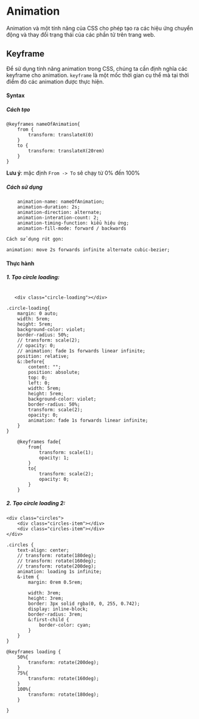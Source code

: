 # Animation

Animation và một tính năng của CSS cho phép tạo ra các hiệu ứng chuyển động và thay đổi trạng thái của các phần tử trên trang web.

## Keyframe

Để sử dụng tính năng animation trong CSS, chúng ta cần định nghĩa các keyframe cho animation. ```keyframe``` là một mốc thời gian cụ thể mà tại thời điểm đó các animation được thực hiện.

#### Syntax

##### Cách tạo

```
@keyframes nameOfAnimation{
    from {
        transform: translateX(0)
    }
    to {
        transform: translateX(20rem)
    }
}
```

**Lưu ý**: mặc định `From -> To` sẽ chạy từ 0% đến 100%

##### Cách sử dụng

```
    animation-name: nameOfAnimation;
    animation-duration: 2s;
    animation-direction: alternate;
    animation-interation-count: 2;
    animation-timing-function: kiểu hiệu ứng;
    animation-fill-mode: forward / backwards
```

    Cách sử dụng rút gọn:

```
animation: move 2s forwards infinite alternate cubic-bezier;
```

#### Thực hành

##### 1. Tạo circle loading:

```

   <div class="circle-loading"></div>
```

```
.circle-loading{
    margin: 0 auto;
    width: 5rem;
    height: 5rem;
    background-color: violet;
    border-radius: 50%;
    // transform: scale(2);
    // opacity: 0;
    // animation: fade 1s forwards linear infinite;
    position: relative;
    &::before{
        content: "";
        position: absolute;
        top: 0;
        left: 0;
        width: 5rem;
        height: 5rem;
        background-color: violet;
        border-radius: 50%;
        transform: scale(2);
        opacity: 0;
        animation: fade 1s forwards linear infinite;
    }
}
```

```
    @keyframes fade{
        from{
            transform: scale(1);
            opacity: 1;
        }
        to{
            transform: scale(2);
            opacity: 0;
        }
    }
```

##### 2. Tạo circle loading 2:

```
<div class="circles">
    <div class="circles-item"></div>
    <div class="circles-item"></div>
</div>
```

```
.circles {
    text-align: center;
    // transform: rotate(180deg);
    // transform: rotate(160deg);
    // transform: rotate(200deg);
    animation: loading 1s infinite;
    &-item {
        margin: 0rem 0.5rem;

        width: 3rem;
        height: 3rem;
        border: 3px solid rgba(0, 0, 255, 0.742);
        display: inline-block;
        border-radius: 3rem;
        &:first-child {
            border-color: cyan;
        }
    }
}

@keyframes loading {
    50%{
        transform: rotate(200deg);
    }
    75%{
        transform: rotate(160deg);
    }
    100%{
        transform: rotate(180deg);
    }

}
```
